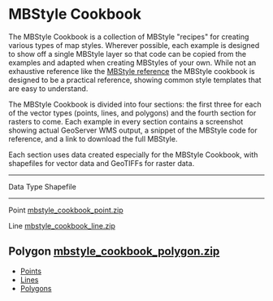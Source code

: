 # MBStyle Cookbook

The MBStyle Cookbook is a collection of MBStyle "recipes" for creating various types of map styles. Wherever possible, each example is designed to show off a single MBStyle layer so that code can be copied from the examples and adapted when creating MBStyles of your own. While not an exhaustive reference like the [MBStyle reference](../reference/index.md) the MBStyle cookbook is designed to be a practical reference, showing common style templates that are easy to understand.

The MBStyle Cookbook is divided into four sections: the first three for each of the vector types (points, lines, and polygons) and the fourth section for rasters to come. Each example in every section contains a screenshot showing actual GeoServer WMS output, a snippet of the MBStyle code for reference, and a link to download the full MBStyle.

Each section uses data created especially for the MBStyle Cookbook, with shapefiles for vector data and GeoTIFFs for raster data.

  ---------------------------------------------------------------------------------------
  Data Type      Shapefile
  -------------- ------------------------------------------------------------------------
  Point          [mbstyle_cookbook_point.zip](artifacts/mbstyle_cookbook_point.zip)

  Line           [mbstyle_cookbook_line.zip](artifacts/mbstyle_cookbook_line.zip)

  Polygon        [mbstyle_cookbook_polygon.zip](artifacts/mbstyle_cookbook_polygon.zip)
  ---------------------------------------------------------------------------------------

-   [Points](points.md)
-   [Lines](lines.md)
-   [Polygons](polygons.md)
